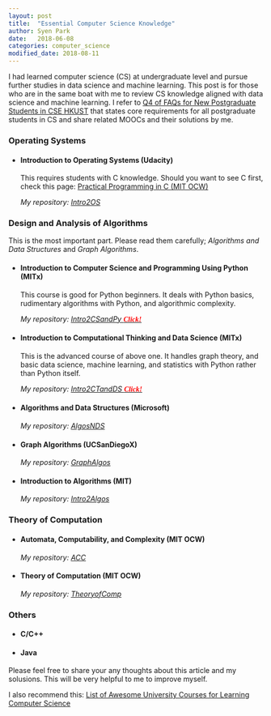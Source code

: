 ```yaml
---
layout: post
title:  "Essential Computer Science Knowledge"
author: Syen Park
date:   2018-06-08
categories: computer_science
modified_date: 2018-08-11
---
```


I had learned computer science (CS) at undergraduate level and pursue further studies in data science and machine learning. This post is for those who are in the same boat with me to review CS knowledge aligned with data science and machine learning. I refer to [Q4 of FAQs for New Postgraduate Students in CSE HKUST](https://www.cse.ust.hk/pg/newStudents/#preparation) that states core requirements for all postgraduate students in CS and share related MOOCs and their solutions by me.

### __Operating Systems__
- #### Introduction to Operating Systems (Udacity)
    This requires students with C knowledge. Should you want to see C first, check this page: [Practical Programming in C (MIT OCW)](https://ocw.mit.edu/courses/electrical-engineering-and-computer-science/6-087-practical-programming-in-c-january-iap-2010/)

    *My repository: [Intro2OS](https://github.com/syenpark/Intro2OS)*

### __Design and Analysis of Algorithms__
This is the most important part. Please read them carefully; *Algorithms and Data Structures* and *Graph Algorithms*.

- #### Introduction to Computer Science and Programming Using Python (MITx)
    This course is good for Python beginners. It deals with Python basics, rudimentary algorithms with Python, and algorithmic complexity.

    *My repository: [Intro2CSandPy <span style="color:red; font-family: Babas;">__Click!__</span>](https://github.com/syenpark/Intro2CSandPy)*

- #### Introduction to Computational Thinking and Data Science (MITx)
    This is the advanced course of above one. It handles graph theory, and basic data science, machine learning, and statistics with Python rather than Python itself.

    *My repository: [Intro2CTandDS <span style="color:red; font-family: Babas;">__Click!__</span>](https://github.com/syenpark/Intro2CTandDS)*

- #### Algorithms and Data Structures (Microsoft)
    *My repository: [AlgosNDS](https://www.edx.org/course/algorithms-and-data-structures-0)*

- #### Graph Algorithms (UCSanDiegoX)
    *My repository: [GraphAlgos](https://www.edx.org/course/graph-algorithms-uc-san-diegox-algs202x)*

- #### Introduction to Algorithms (MIT)
    *My repository: [Intro2Algos](https://courses.csail.mit.edu/6.006/fall11/notes.shtml)*

### __Theory of Computation__
- #### Automata, Computability, and Complexity (MIT OCW)
    *My repository: [ACC](https://ocw.mit.edu/courses/electrical-engineering-and-computer-science/6-045j-automata-computability-and-complexity-spring-2011/)*

- #### Theory of Computation (MIT OCW)
    *My repository: [TheoryofComp](https://ocw.mit.edu/courses/mathematics/18-404j-theory-of-computation-fall-2006/)*

### __Others__
- #### C/C++
- #### Java

Please feel free to share your any thoughts about this article and my solusions. This will be very helpful to me to improve myself.

I also recommend this: [List of Awesome University Courses for Learning Computer Science](https://github.com/prakhar1989/awesome-courses#introduction-to-cs)
